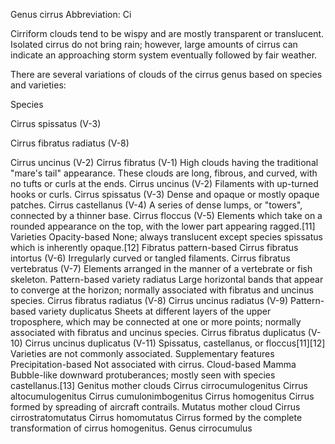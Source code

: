 Genus cirrus
Abbreviation: Ci

Cirriform clouds tend to be wispy and are mostly transparent or translucent. Isolated cirrus do not bring rain; however, large amounts of cirrus can indicate an approaching storm system eventually followed by fair weather.

There are several variations of clouds of the cirrus genus based on species and varieties:

Species

Cirrus spissatus (V-3)

Cirrus fibratus radiatus (V-8)


Cirrus uncinus (V-2)
Cirrus fibratus (V-1)
High clouds having the traditional "mare's tail" appearance. These clouds are long, fibrous, and curved, with no tufts or curls at the ends.
Cirrus uncinus (V-2)
Filaments with up-turned hooks or curls.
Cirrus spissatus (V-3)
Dense and opaque or mostly opaque patches.
Cirrus castellanus (V-4)
A series of dense lumps, or "towers", connected by a thinner base.
Cirrus floccus (V-5)
Elements which take on a rounded appearance on the top, with the lower part appearing ragged.[11]
Varieties
Opacity-based
None; always translucent except species spissatus which is inherently opaque.[12]
Fibratus pattern-based
Cirrus fibratus intortus (V-6)
Irregularly curved or tangled filaments.
Cirrus fibratus vertebratus (V-7)
Elements arranged in the manner of a vertebrate or fish skeleton.
Pattern-based variety radiatus
Large horizontal bands that appear to converge at the horizon; normally associated with fibratus and uncinus species.
Cirrus fibratus radiatus (V-8)
Cirrus uncinus radiatus (V-9)
Pattern-based variety duplicatus
Sheets at different layers of the upper troposphere, which may be connected at one or more points; normally associated with fibratus and uncinus species.
Cirrus fibratus duplicatus (V-10)
Cirrus uncinus duplicatus (V-11)
Spissatus, castellanus, or floccus[11][12]
Varieties are not commonly associated.
Supplementary features
Precipitation-based
Not associated with cirrus.
Cloud-based
Mamma
Bubble-like downward protuberances; mostly seen with species castellanus.[13]
Genitus mother clouds
Cirrus cirrocumulogenitus
Cirrus altocumulogenitus
Cirrus cumulonimbogenitus
Cirrus homogenitus
Cirrus formed by spreading of aircraft contrails.
Mutatus mother cloud
Cirrus cirrostratomutatus
Cirrus homomutatus
Cirrus formed by the complete transformation of cirrus homogenitus.
Genus cirrocumulus
